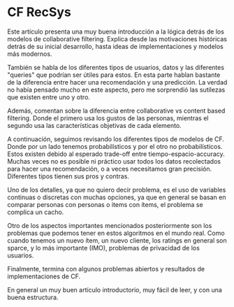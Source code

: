 # CF RecSys

Este artículo presenta una muy buena introducción a la lógica detrás de los modelos de collaborative filtering. Explica desde las motivaciones históricas detrás de su inicial desarrollo, hasta ideas de implementaciones y modelos más modernos. 

También se habla de los diferentes tipos de usuarios, datos y las diferentes "queries" que podrían ser útiles para estos. En esta parte hablan bastante de la diferencia entre hacer una recomendación y una predicción. La verdad no había pensado mucho en este aspecto, pero me sorprendió las sutilezas que existen entre uno y otro. 

Además, comentan sobre la diferencia entre collaborative vs content based filtering. Donde el primero usa los gustos de las personas, mientras el segundo usa las características objetivas de cada elemento.

A continuación, seguimos revisando los diferentes tipos de modelos de CF. Donde por un lado tenemos probabilísticos y por el otro no probabilísticos. Estos existen debido al esperado trade-off entre tiempo-espacio-accuracy. Muchas veces no es posible ni práctico usar todos los datos recolectados para hacer una recomendación, o a veces necesitamos gran precisión. Diferentes tipos tienen sus pros y contras. 

Uno de los detalles, ya que no quiero decir problema, es el uso de variables continuas o discretas con muchas opciones, ya que en general se basan en comparar personas con personas o items con ítems, el problema se complica un cacho.

Otro de los aspectos importantes mencionados posteriormente son los problemas que podemos tener en estos algoritmos en el mundo real. Como cuando tenemos un nuevo ítem, un nuevo cliente, los ratings en general son sparce, y lo más importante (IMO), problemas de privacidad de los usuarios. 

Finalmente, termina con algunos problemas abiertos y resultados de implementaciones de CF. 

En general un muy buen artículo introductorio, muy fácil de leer, y con una buena estructura. 


